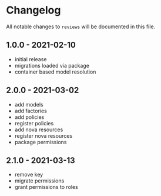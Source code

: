 # Changelog

All notable changes to `reviews` will be documented in this file.

## 1.0.0 - 2021-02-10

- initial release
- migrations loaded via package
- container based model resolution

## 2.0.0 - 2021-03-02

- add models
- add factories
- add policies
- register policies
- add nova resources
- register nova resources
- package permissions

## 2.1.0 - 2021-03-13

- remove key
- migrate permissions
- grant permissions to roles
